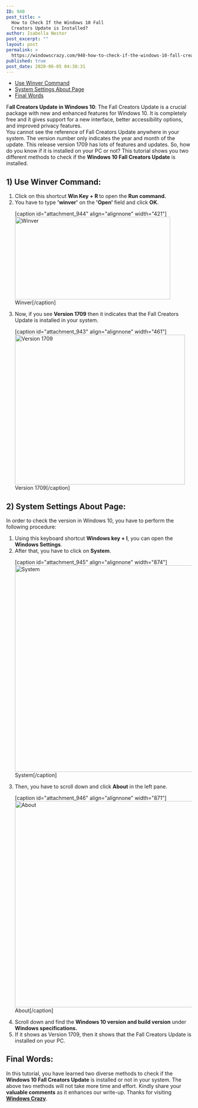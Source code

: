 ```yaml
---
ID: 940
post_title: >
  How to Check If the Windows 10 Fall
  Creators Update is Installed?
author: Isabella Nestor
post_excerpt: ""
layout: post
permalink: >
  https://windowscrazy.com/940-how-to-check-if-the-windows-10-fall-creators-update-is-installed/
published: true
post_date: 2020-06-05 04:38:31
---
```

<ul class="toc">
 	<li><a href="#1">Use Winver Command</a></li>
 	<li><a href="#2">System Settings About Page</a></li>
 	<li><a href="#3">Final Words</a></li>
</ul>
<span class="dcap">F</span><strong>all Creators Update in Windows 10</strong>: The Fall Creators Update is a crucial package with new and enhanced features for Windows 10. It is completely free and it gives support for a new interface, better accessibility options, and improved privacy features.

<aside class="hawk-widget" data-render-type="fte" data-skip="dealsy" data-widget-type="seasonal" data-widget-id="1044024606407880800" data-result="missing"></aside>You cannot see the reference of Fall Creators Update anywhere in your system. The version number only indicates the year and month of the update. This release version 1709 has lots of features and updates. So, how do you know if it is installed on your PC or not? This tutorial shows you two different methods to check if the <strong>Windows 10 Fall Creators Update</strong> is installed.
<h2 id="1">1) Use Winver Command:</h2>
<ol>
 	<li>Click on this shortcut <strong>Win Key + R </strong>to open the <strong>Run command.</strong></li>
 	<li>You have to type <strong>'winver'</strong> on the <strong>'Open' </strong>field and click <strong>OK</strong>.

[caption id="attachment_944" align="alignnone" width="421"]<img class="size-full wp-image-944" src="https://windowscrazy.com/wp-content/uploads/2020/06/fcu2.png" alt="Winver" width="421" height="224" /> Winver[/caption]</li>
 	<li>Now, if you see <strong>Version 1709</strong> then it indicates that the Fall Creators Update is installed in your system.

[caption id="attachment_943" align="alignnone" width="461"]<img class="size-full wp-image-943" src="https://windowscrazy.com/wp-content/uploads/2020/06/fcu1.png" alt="Version 1709" width="461" height="407" /> Version 1709[/caption]</li>
</ol>
<h2 id="2">2) System Settings About Page:</h2>
In order to check the version in Windows 10, you have to perform the following procedure:
<ol>
 	<li>Using this keyboard shortcut <strong>Windows key + I</strong>, you can open the <strong>Windows Settings</strong>.</li>
 	<li>After that, you have to click on <strong>System</strong>.

[caption id="attachment_945" align="alignnone" width="874"]<img class="size-full wp-image-945" src="https://windowscrazy.com/wp-content/uploads/2020/06/fcu3.png" alt="System" width="874" height="561" /> System[/caption]</li>
 	<li>Then, you have to scroll down and click <strong>About</strong> in the left pane.

[caption id="attachment_946" align="alignnone" width="871"]<img class="size-full wp-image-946" src="https://windowscrazy.com/wp-content/uploads/2020/06/fcu4.png" alt="About" width="871" height="560" /> About[/caption]</li>
 	<li>Scroll down and find the <strong>Windows 10 version and build version</strong> under <strong>Windows specifications.</strong></li>
 	<li>If it shows as Version 1709, then it shows that the Fall Creators Update is installed on your PC.</li>
</ol>
<h2 id="3">Final Words:</h2>
In this tutorial, you have learned two diverse methods to check if the <strong>Windows 10 Fall Creators Update</strong> is installed or not in your system. The above two methods will not take more time and effort. Kindly share your <strong>valuable comments</strong> as it enhances our write-up. Thanks for visiting <a href="https://windowscrazy.com/"><strong>Windows Crazy</strong></a>.